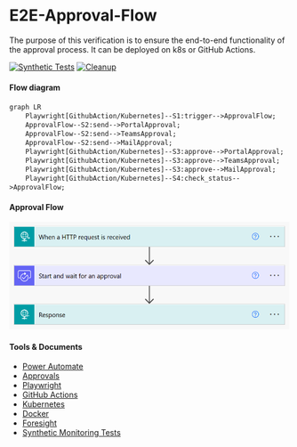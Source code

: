 # E2E-Approval-Flow

The purpose of this verification is to ensure the end-to-end functionality of the approval process.
It can be deployed on k8s or GitHub Actions.

[![Synthetic Tests](https://github.com/jianxu42/E2E-Approval-Flow/actions/workflows/sch.yml/badge.svg?branch=main)](https://github.com/jianxu42/E2E-Approval-Flow/actions/workflows/sch.yml)
[![Cleanup](https://github.com/jianxu42/E2E-Approval-Flow/actions/workflows/cleanup.yml/badge.svg)](https://github.com/jianxu42/E2E-Approval-Flow/actions/workflows/cleanup.yml)

#### Flow diagram

```mermaid
graph LR
    Playwright[GithubAction/Kubernetes]--S1:trigger-->ApprovalFlow;
    ApprovalFlow--S2:send-->PortalApproval;
    ApprovalFlow--S2:send-->TeamsApproval;
    ApprovalFlow--S2:send-->MailApproval;
    Playwright[GithubAction/Kubernetes]--S3:approve-->PortalApproval;
    Playwright[GithubAction/Kubernetes]--S3:approve-->TeamsApproval;
    Playwright[GithubAction/Kubernetes]--S3:approve-->MailApproval;
    Playwright[GithubAction/Kubernetes]--S4:check_status-->ApprovalFlow;
```

#### Approval Flow

![Alt text](approval_flow.png)

#### Tools & Documents

- [Power Automate](https://powerautomate.microsoft.com/)
- [Approvals](https://learn.microsoft.com/en-us/connectors/approvals/)
- [Playwright](https://playwright.dev/python/)
- [GitHub Actions](https://github.com/actions)
- [Kubernetes](https://kubernetes.io/)
- [Docker](https://www.docker.com/)
- [Foresight](https://www.runforesight.com/)
- [Synthetic Monitoring Tests](https://microsoft.github.io/code-with-engineering-playbook/automated-testing/synthetic-monitoring-tests/)
